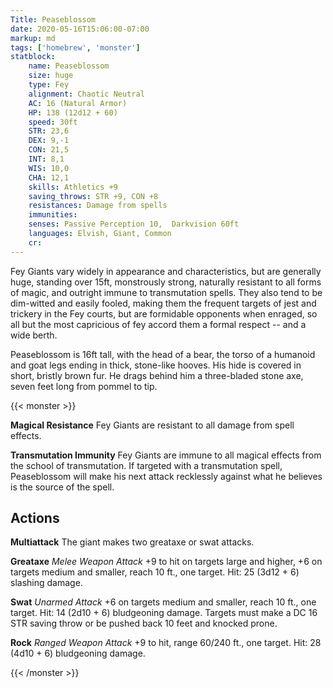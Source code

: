 ```yaml
---
Title: Peaseblossom
date: 2020-05-16T15:06:00-07:00
markup: md
tags: ['homebrew', 'monster']
statblock:
    name: Peaseblossom
    size: huge
    type: Fey
    alignment: Chaotic Neutral
    AC: 16 (Natural Armor)
    HP: 138 (12d12 + 60)
    speed: 30ft
    STR: 23,6
    DEX: 9,-1
    CON: 21,5
    INT: 8,1
    WIS: 10,0
    CHA: 12,1
    skills: Athletics +9
    saving_throws: STR +9, CON +8
    resistances: Damage from spells
    immunities: 
    senses: Passive Perception 10,  Darkvision 60ft
    languages: Elvish, Giant, Common
    cr:
---
```


Fey Giants vary widely in appearance and characteristics, but are generally  huge, standing over 15ft, monstrously strong, naturally resistant to all forms of magic, and outright immune to transmutation spells. They also tend to be dim-witted and easily fooled, making them the frequent targets of jest and trickery in the Fey courts, but are formidable opponents when enraged, so all but the most capricious of fey accord them a formal respect -- and a wide berth.

Peaseblossom is 16ft tall, with the head of a bear, the torso of a humanoid and goat legs ending in thick, stone-like hooves. His hide is covered in short, bristly brown fur. He drags behind him a three-bladed stone axe, seven feet long from pommel to tip.

{{< monster >}}

**Magical Resistance** Fey Giants are resistant to all damage from spell effects.

**Transmutation Immunity** Fey Giants are immune to all magical effects from the school of transmutation. If targeted with a transmutation spell, Peaseblossom will make his next attack recklessly against what he believes is the source of the spell.


## Actions

**Multiattack** The giant makes two greataxe or swat attacks.

**Greataxe** *Melee Weapon Attack* +9 to hit on targets large and higher, +6 on targets medium and smaller, reach 10 ft., one target. Hit: 25 (3d12 + 6) slashing damage.

**Swat** *Unarmed Attack* +6 on targets medium and smaller, reach 10 ft., one target. Hit:  14 (2d10 + 6) bludgeoning damage. Targets must make a DC 16 STR saving throw or be pushed back 10 feet and knocked prone.

**Rock** *Ranged Weapon Attack* +9 to hit, range 60/240 ft., one target. Hit: 28 (4d10 + 6) bludgeoning damage.

{{< /monster >}}
